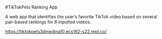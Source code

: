 #TikTokPets Ranking App

A web app that identifies the user’s favorite TikTok video based on several pair-based rankings for 8 inputted videos. 

https://tiktokpets3dmedina10.ecs162-s22.repl.co/


